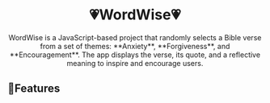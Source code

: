 <div align="center">
    <h1>💗WordWise💗</h1>
    <p>WordWise is a JavaScript-based project that randomly selects a Bible verse from a set of themes: **Anxiety**, **Forgiveness**, and **Encouragement**. The app displays the verse, its quote, and a reflective meaning to inspire and encourage users.</p>
</div> 

## 🚀Features